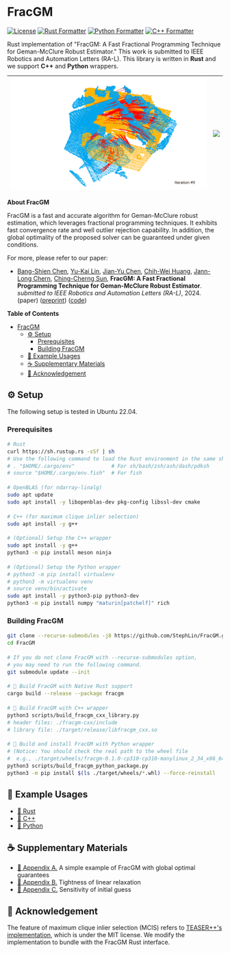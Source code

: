 # FracGM

[![License](https://img.shields.io/badge/License-BSD_3--Clause-blue.svg?style=flat-square)](https://opensource.org/licenses/BSD-3-Clause)
[![Rust Formatter](https://img.shields.io/badge/Rust_Formatter-rustfmt-orangered?style=flat-square)](https://github.com/rust-lang/rustfmt)
[![Python Formatter](https://img.shields.io/badge/Python_Formatter-ruff-black?style=flat-square)](https://github.com/astral-sh/ruff)
[![C++ Formatter](https://img.shields.io/badge/C++_Formatter-clang--format_18.1.8-lightblue?style=flat-square)](https://releases.llvm.org/18.1.8/tools/clang/tools/extra/docs/ReleaseNotes.html)

Rust implementation of "FracGM: A Fast Fractional Programming Technique for
Geman-McClure Robust Estimator." This work is submitted to IEEE Robotics and
Automation Letters (RA-L). This library is written in **Rust** and we support
**C++** and **Python** wrappers.

| ![](./assets/images/demo-iterations.gif) | ![](./assets/images/demo-registration.gif) |
| ---------------------------------------- | ------------------------------------------ |

**About FracGM**

FracGM is a fast and accurate algorithm for Geman-McClure robust estimation,
which leverages fractional programming techniques. It exhibits fast convergence
rate and well outlier rejection capability. In addition, the global optimality
of the proposed solver can be guaranteed under given conditions.

For more, please refer to our paper:

- [Bang-Shien Chen](https://github.com/doggydoggy0101), [Yu-Kai Lin](https://github.com/StephLin), [Jian-Yu Chen](https://github.com/Jian-yu-chen), [Chih-Wei Huang](https://sites.google.com/ce.ncu.edu.tw/cwhuang/), [Jann-Long Chern](https://math.ntnu.edu.tw/~chern/), [Ching-Cherng Sun](https://www.dop.ncu.edu.tw/en/Faculty/faculty_more/9), **FracGM: A Fast Fractional Programming Technique for Geman-McClure Robust Estimator**. _submitted to IEEE Robotics and Automation Letters (RA-L)_, 2024. (paper) ([preprint](https://arxiv.org/abs/2409.13978)) ([code](https://github.com/StephLin/FracGM))

**Table of Contents**

- [FracGM](#fracgm)
  - [:gear: Setup](#gear-setup)
    - [Prerequisites](#prerequisites)
    - [Building FracGM](#building-fracgm)
  - [:seedling: Example Usages](#seedling-example-usages)
  - [:coffee: Supplementary Materials](#coffee-supplementary-materials)
  - [:gift: Acknowledgement](#gift-acknowledgement)

## :gear: Setup

The following setup is tested in Ubuntu 22.04.

### Prerequisites

```bash
# Rust
curl https://sh.rustup.rs -sSf | sh
# Use the following command to load the Rust environment in the same shell:
# . "$HOME/.cargo/env"            # For sh/bash/zsh/ash/dash/pdksh
# source "$HOME/.cargo/env.fish"  # For fish

# OpenBLAS (for ndarray-linalg)
sudo apt update
sudo apt install -y libopenblas-dev pkg-config libssl-dev cmake

# C++ (for maximum clique inlier selection)
sudo apt install -y g++

# (Optional) Setup the C++ wrapper
sudo apt install -y g++
python3 -m pip install meson ninja

# (Optional) Setup the Python wrapper
# python3 -m pip install virtualenv
# python3 -m virtualenv venv
# source venv/bin/activate
sudo apt install -y python3-pip python3-dev
python3 -m pip install numpy "maturin[patchelf]" rich
```

### Building FracGM

```bash
git clone --recurse-submodules -j8 https://github.com/StephLin/FracGM.git
cd FracGM

# If you do not clone FracGM with --recurse-submodules option,
# you may need to run the following command.
git submodule update --init

# 🦀 Build FracGM with Native Rust support
cargo build --release --package fracgm

# 🥐 Build FracGM with C++ wrapper
python3 scripts/build_fracgm_cxx_library.py
# header files: ./fracgm-cxx/include
# library file: ./target/release/libfracgm_cxx.so

# 🐍 Build and install FracGM with Python wrapper
# (Notice: You should check the real path to the wheel file
#  e.g., ./target/wheels/fracgm-0.1.0-cp310-cp310-manylinux_2_34_x86_64.whl)
python3 scripts/build_fracgm_python_package.py
python3 -m pip install $(ls ./target/wheels/*.whl) --force-reinstall
```

## :seedling: Example Usages

- [:crab: Rust](examples/rust)
- [:croissant: C++](examples/cpp)
- [:snake: Python](examples/python)

## :coffee: Supplementary Materials

- [:page_facing_up: Appendix A.](appendix/appx_A) A simple example of FracGM with global optimal guarantees
- [:page_facing_up: Appendix B.](appendix/appx_B) Tightness of linear relaxation
- [:page_facing_up: Appendix C.](appendix/appx_C) Sensitivity of initial guess

## :gift: Acknowledgement

The feature of maximum clique inlier selection (MCIS) refers to [TEASER++'s implementation](https://github.com/MIT-SPARK/TEASER-plusplus), which is under the MIT license.
We modify the implementation to bundle with the FracGM Rust interface.
